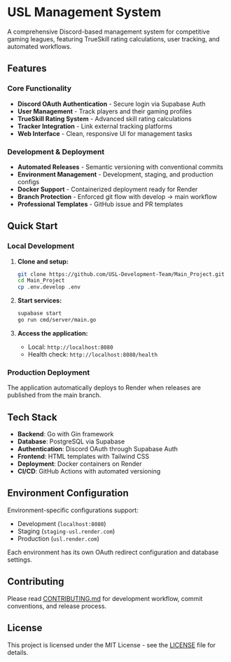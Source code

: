 # USL Management System

A comprehensive Discord-based management system for competitive gaming leagues, featuring TrueSkill rating calculations, user tracking, and automated workflows.

## Features

### Core Functionality
- **Discord OAuth Authentication** - Secure login via Supabase Auth
- **User Management** - Track players and their gaming profiles
- **TrueSkill Rating System** - Advanced skill rating calculations
- **Tracker Integration** - Link external tracking platforms
- **Web Interface** - Clean, responsive UI for management tasks

### Development & Deployment
- **Automated Releases** - Semantic versioning with conventional commits
- **Environment Management** - Development, staging, and production configs
- **Docker Support** - Containerized deployment ready for Render
- **Branch Protection** - Enforced git flow with develop → main workflow
- **Professional Templates** - GitHub issue and PR templates

## Quick Start

### Local Development

1. **Clone and setup:**
   ```bash
   git clone https://github.com/USL-Development-Team/Main_Project.git
   cd Main_Project
   cp .env.develop .env
   ```

2. **Start services:**
   ```bash
   supabase start
   go run cmd/server/main.go
   ```

3. **Access the application:**
   - Local: `http://localhost:8080`
   - Health check: `http://localhost:8080/health`

### Production Deployment

The application automatically deploys to Render when releases are published from the main branch.

## Tech Stack

- **Backend**: Go with Gin framework
- **Database**: PostgreSQL via Supabase
- **Authentication**: Discord OAuth through Supabase Auth
- **Frontend**: HTML templates with Tailwind CSS
- **Deployment**: Docker containers on Render
- **CI/CD**: GitHub Actions with automated versioning

## Environment Configuration

Environment-specific configurations support:
- Development (`localhost:8080`)
- Staging (`staging-usl.render.com`)
- Production (`usl.render.com`)

Each environment has its own OAuth redirect configuration and database settings.

## Contributing

Please read [CONTRIBUTING.md](CONTRIBUTING.md) for development workflow, commit conventions, and release process.

## License

This project is licensed under the MIT License - see the [LICENSE](LICENSE) file for details.
